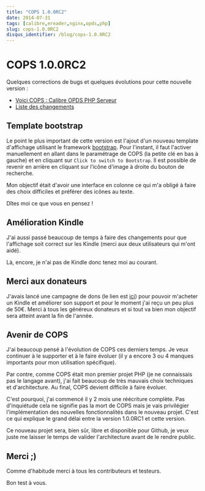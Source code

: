 ```yaml
---
title: "COPS 1.0.0RC2"
date: 2014-07-31
tags: [calibre,ereader,nginx,opds,php]
slug: cops-1.0.0RC2
disqus_identifier: /blog/cops-1.0.0RC2
---
```

# COPS 1.0.0RC2

Quelques corrections de bugs et quelques évolutions pour cette nouvelle version :

* [Voici COPS : Calibre OPDS PHP Serveur](/fr/projects/calibre-opds-php-server)
* [Liste des changements](https://github.com/seblucas/cops/blob/master/CHANGELOG)

## Template bootstrap

Le point le plus important de cette version est l'ajout d'un nouveau template d'affichage utilisant le framework [bootstrap](http://getbootstrap.com/). Pour l'instant, il faut l'activer manuellement en allant dans le paramétrage de COPS (la petite clé en bas à gauche) et en cliquant sur `Click to switch to Bootstrap`. Il est possible de revenir en arrière en cliquant sur l’icône d'image à droite du bouton de recherche.

Mon objectif était d'avoir une interface en colonne ce qui m'a obligé à faire des choix difficiles et préférer des icônes au texte.

Dîtes moi ce que vous en pensez !

## Amélioration Kindle

J'ai aussi passé beaucoup de temps à faire des changements pour que l'affichage soit correct sur les Kindle (merci aux deux utilisateurs qui m'ont aidé).

Là, encore, je n'ai pas de Kindle donc tenez moi au courant.

## Merci aux donateurs

J'avais lancé une campagne de dons (le lien est [ici](/fr/projects/calibre-opds-php-server)) pour pouvoir m'acheter un Kindle et améliorer son support et pour le moment j'ai reçu un peu plus de 50€. Merci à tous les généreux donateurs et si tout va bien mon objectif sera atteint avant la fin de l'année.

## Avenir de COPS

J'ai beaucoup pensé à l'évolution de COPS ces derniers temps. Je veux continuer à le supporter et à le faire évoluer (il y a encore 3 ou 4 manques importants pour mon utilisation spécifique).

Par contre, comme COPS était mon premier projet PHP (je ne connaissais pas le langage avant), j'ai fait beaucoup de très mauvais choix techniques et d'architecture. Au final, COPS devient difficile à faire évoluer.

C'est pourquoi, j'ai commencé il y 2 mois une réécriture complète. Pas d'inquiétude cela ne signifie pas la mort de COPS mais je vais privilégier l'implémentation des nouvelles fonctionnalités dans le nouveau projet. C'est ce qui explique le grand délai entre la version 1.0.0RC1 et cette version.

Ce nouveau projet sera, bien sûr, libre et disponible pour Github, je veux juste me laisser le temps de valider l'architecture avant de le rendre public.

## Merci ;)

Comme d'habitude merci à tous les contributeurs et testeurs.

Bon test à vous.
